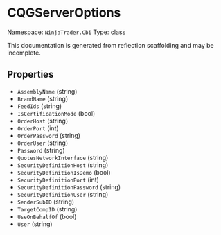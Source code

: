# CQGServerOptions

Namespace: `NinjaTrader.Cbi`
Type: class

This documentation is generated from reflection scaffolding and may be incomplete.

## Properties
- `AssemblyName` (string)
- `BrandName` (string)
- `FeedIds` (string)
- `IsCertificationMode` (bool)
- `OrderHost` (string)
- `OrderPort` (int)
- `OrderPassword` (string)
- `OrderUser` (string)
- `Password` (string)
- `QuotesNetworkInterface` (string)
- `SecurityDefinitionHost` (string)
- `SecurityDefinitionIsDemo` (bool)
- `SecurityDefinitionPort` (int)
- `SecurityDefinitionPassword` (string)
- `SecurityDefinitionUser` (string)
- `SenderSubID` (string)
- `TargetCompID` (string)
- `UseOnBehalfOf` (bool)
- `User` (string)
